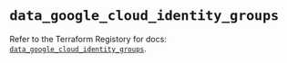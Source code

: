 # `data_google_cloud_identity_groups`

Refer to the Terraform Registory for docs: [`data_google_cloud_identity_groups`](https://www.terraform.io/docs/providers/google-beta/d/google_cloud_identity_groups).
